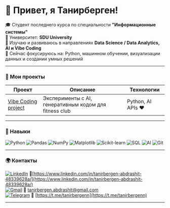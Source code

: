 # 👋 Привет, я Танирберген!

🎓 Студент последнего курса по специальности **"Информационные системы"**  
🏫 Университет: **SDU University**  
🤖 Изучаю и развиваюсь в направлениях **Data Science / Data Analytics, AI и Vibe Coding**  
🌱 Сейчас фокусируюсь на: Python, машинном обучении, визуализации данных и создании умных решений  

---

### 🚀 Мои проекты
| Проект | Описание | Технологии |
|--------|-----------|-------------|
| [Vibe Coding project](https://newgym-n8iz.vercel.app/) | Эксперименты с AI, генеративным кодом для fitness club | Python, AI APIs ❤️ |

---

### 🧠 Навыки
![Python](https://img.shields.io/badge/-Python-000?style=flat&logo=python)
![Pandas](https://img.shields.io/badge/-Pandas-000?style=flat&logo=pandas)
![NumPy](https://img.shields.io/badge/-NumPy-000?style=flat&logo=numpy)
![Matplotlib](https://img.shields.io/badge/-Matplotlib-000?style=flat&logo=plotly)
![Scikit-learn](https://img.shields.io/badge/-Scikit--learn-000?style=flat&logo=scikitlearn)
![SQL](https://img.shields.io/badge/-SQL-000?style=flat&logo=postgresql)
![AI](https://img.shields.io/badge/-Artificial%20Intelligence-000?style=flat&logo=openai)
![Git](https://img.shields.io/badge/-Git-000?style=flat&logo=git)

---

### 🌍 Контакты
[![LinkedIn](https://img.shields.io/badge/-LinkedIn-000?style=flat&logo=linkedin)](https://www.linkedin.com/in/tanirbergen-abdrashit-48339628a/)
🔗[https://www.linkedin.com/in/tanirbergen-abdrashit-48339628a/](https://www.linkedin.com/in/tanirbergen-abdrashit-48339628a/)  
[![Gmail](https://img.shields.io/badge/-Gmail-000?style=flat&logo=gmail)](mailto:tanirbergen.abdrashit@gmail.com)
📧 [tanirbergen.abdrashit@gmail.com](mailto:tanirbergen.abdrashit@gmail.com)  
[![Telegram](https://img.shields.io/badge/-Telegram-000?style=flat&logo=telegram)](https://t.me/tanirbergenn)
💬 [https://t.me/tanirbergenn](https://t.me/tanirbergenn)

---




<!--
**TanirbergenAbdrashit/TanirbergenAbdrashit** is a ✨ _special_ ✨ repository because its `README.md` (this file) appears on your GitHub profile.

Here are some ideas to get you started:

- 🔭 I’m currently working on ...
- 🌱 I’m currently learning ...
- 👯 I’m looking to collaborate on ...
- 🤔 I’m looking for help with ...
- 💬 Ask me about ...
- 📫 How to reach me: ...
- 😄 Pronouns: ...
- ⚡ Fun fact: ...
-->
